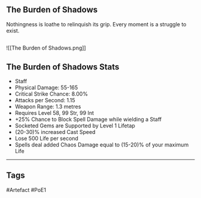 ## The Burden of Shadows
Nothingness is loathe to relinquish its grip.
Every moment is a struggle to exist.
##
![[The Burden of Shadows.png]]
## The Burden of Shadows Stats
- Staff
- Physical Damage: 55-165
- Critical Strike Chance: 8.00%
- Attacks per Second: 1.15
- Weapon Range: 1.3 metres
- Requires Level 58, 99 Str, 99 Int
- +25% Chance to Block Spell Damage while wielding a Staff
- Socketed Gems are Supported by Level 1 Lifetap
- (20-30)% increased Cast Speed
- Lose 500 Life per second
- Spells deal added Chaos Damage equal to (15-20)% of your maximum Life


---
## Tags
#Artefact
#PoE1